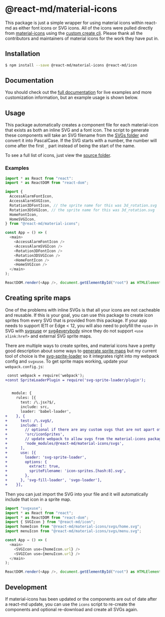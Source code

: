 # @react-md/material-icons

This package is just a simple wrapper for using material icons within react-md
as either font icons or SVG icons. All of the icons were pulled directly from
[material-icons](https://github.com/google/material-design-icons) using the
[custom create cli](https://github.com/mlaursen/react-md/tree/next/packages/material-icons/scripts/cli.ts).
Please thank all the contributors and maintainers of material icons for the work
they have put in.

## Installation

```sh
$ npm install --save @react-md/material-icons @react-md/icon
```

<!-- DOCS_REMOVE -->

## Documentation

You should check out the
[full documentation](https://react-md.dev/packages/button) for live examples and
more customization information, but an example usage is shown below.

<!-- DOCS_REMOVE_END -->

<!-- INCLUDING_STYLES -->

## Usage

This package automatically creates a component file for each material-icon that
exists as both an inline SVG and a font icon. The script to generate these
components will take an SVG filename from the
[SVGs folder](https://github.com/mlaursen/react-md/tree/next/packages/material-icons/svgs/)
and convert it into PascalCase. If the SVG starts with a number, the number will
come after the first `_` part instead of being the start of the name.

To see a full list of icons, just view the
[source folder](https://github.com/mlaursen/react-md/tree/next/packages/material-icons/src).

### Examples

```ts
import * as React from "react":
import * as ReactDOM from "react-dom";

import {
  AccessAlarmFontIcon,
  AccessAlarmSVGIcon,
  Rotation3DFontIcon, // the sprite name for this was 3d_rotation.svg
  Rotation3DSVGIcon, // the sprite name for this was 3d_rotation.svg
  HomeFontIcon,
  HomeSVGIcon,
} from "@react-md/material-icons";

const App = () => (
  <main>
    <AccessAlarmFontIcon />
    <AccessAlarmSVGIcon />
    <Rotation3DFontIcon />
    <Rotation3DSVGIcon />
    <HomeFontIcon />
    <HomeSVGIcon />
  </main>
);

ReactDOM.render(<App />, document.getElementById("root") as HTMLElement);
```

## Creating sprite maps

One of the problems with inline SVGs is that all your icons are not cacheable
and reusable. If this is your goal, you can use this package to create icon
sprites from every SVG that is provided from this package. If your app needs to
support IE11 or Edge < 12, you will also need to polyfill the `<use>` in SVG
with [svgxuse](https://github.com/Keyamoon/svgxuse) or
[svg4everybody](https://github.com/jonathantneal/svg4everybody) since they do
not support `<use xlink:href>` and external SVG sprite maps.

There are multiple ways to create sprites, and material icons have a pretty good
description about some ways to
[generate sprite maps](https://github.com/google/material-design-icons/tree/master/sprites#creating-your-own-sprites)
but my current tool of choice is the
[svg-sprite-loader](https://github.com/kisenka/svg-sprite-loader) so it
integrates right into my webpack config and `svgxuse`. To get sprite maps
working, update your `webpack.config.js`:

```diff
 const webpack = require('webpack');
+const SpriteLoaderPlugin = require('svg-sprite-loader/plugin');


   module: {
     rules: [{
       test: /\.jsx?$/,
       include: src,
       loader: 'babel-loader',
+    }, {
+      test: /\.svg$/,
+      include: [
+        // optional if there are any custom svgs that are not apart of material-icons that should be used
+        'src/iconSprites',
+        // update webpack to allow svgs from the material-icons package (required)
+        'node_modules/@react-md/material-icons/svgs',
+      ],
+      use: [{
+        loader: 'svg-sprite-loader',
+        options: {
+          extract: true,
+          spriteFilename: 'icon-sprites.[hash:8].svg',
+        },
+      }, 'svg-fill-loader', 'svgo-loader'],
+    }],
```

Then you can just import the SVG into your file and it will automatically
include that icon in a sprite map.

```ts
import "svgxuse";
import * as React from "react";
import * as ReactDOM from "react-dom";
import { SVGIcon } from "@react-md/icon";
import homeIcon from "@react-md/material-icons/svgs/home.svg";
import menuIcon from "@react-md/material-icons/svgs/menu.svg";

const App = () => (
  <main>
    <SVGIcon use={homeIcon.url} />
    <SVGICon use={menuIcon.url} />
  </main>
);

ReactDOM.render(<App />, document.getElementById("root") as HTMLElement);
```

## Development

If material-icons has been updated or the components are out of date after a
react-md update, you can use the `icons` script to re-create the components and
optional re-download and create all SVGs again.
